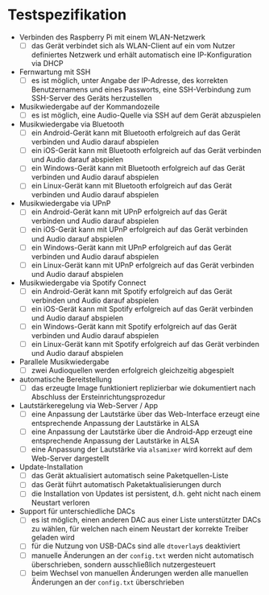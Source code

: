 # Testspezifikation

- Verbinden des Raspberry Pi mit einem WLAN-Netzwerk
  - [ ] das Gerät verbindet sich als WLAN-Client auf ein vom Nutzer definiertes Netzwerk und erhält automatisch eine IP-Konfiguration via DHCP
- Fernwartung mit SSH
  - [ ] es ist möglich, unter Angabe der IP-Adresse, des korrekten Benutzernamens und eines Passworts, eine SSH-Verbindung zum SSH-Server des Geräts herzustellen
- Musikwiedergabe auf der Kommandozeile
  - [ ] es ist möglich, eine Audio-Quelle via SSH auf dem Gerät abzuspielen
- Musikwiedergabe via Bluetooth
  - [ ] ein Android-Gerät kann mit Bluetooth erfolgreich auf das Gerät verbinden und Audio darauf abspielen
  - [ ] ein iOS-Gerät kann mit Bluetooth erfolgreich auf das Gerät verbinden und Audio darauf abspielen
  - [ ] ein Windows-Gerät kann mit Bluetooth erfolgreich auf das Gerät verbinden und Audio darauf abspielen
  - [ ] ein Linux-Gerät kann mit Bluetooth erfolgreich auf das Gerät verbinden und Audio darauf abspielen
- Musikwiedergabe via UPnP
  - [ ] ein Android-Gerät kann mit UPnP erfolgreich auf das Gerät verbinden und Audio darauf abspielen
  - [ ] ein iOS-Gerät kann mit UPnP erfolgreich auf das Gerät verbinden und Audio darauf abspielen
  - [ ] ein Windows-Gerät kann mit UPnP erfolgreich auf das Gerät verbinden und Audio darauf abspielen
  - [ ] ein Linux-Gerät kann mit UPnP erfolgreich auf das Gerät verbinden und Audio darauf abspielen
- Musikwiedergabe via Spotify Connect
  - [ ] ein Android-Gerät kann mit Spotify erfolgreich auf das Gerät verbinden und Audio darauf abspielen
  - [ ] ein iOS-Gerät kann mit Spotify erfolgreich auf das Gerät verbinden und Audio darauf abspielen
  - [ ] ein Windows-Gerät kann mit Spotify erfolgreich auf das Gerät verbinden und Audio darauf abspielen
  - [ ] ein Linux-Gerät kann mit Spotify erfolgreich auf das Gerät verbinden und Audio darauf abspielen
- Parallele Musikwiedergabe
  - [ ] zwei Audioquellen werden erfolgreich gleichzeitig abgespielt
- automatische Bereitstellung
  - [ ] das erzeugte Image funktioniert replizierbar wie dokumentiert nach Abschluss der Ersteinrichtungsprozedur
- Lautstärkeregelung via Web-Server / App
  - [ ] eine Anpassung der Lautstärke über das Web-Interface erzeugt eine entsprechende Anpassung der Lautstärke in ALSA
  - [ ] eine Anpassung der Lautstärke über die Android-App erzeugt eine entsprechende Anpassung der Lautstärke in ALSA
  - [ ] eine Anpassung der Lautstärke via ``alsamixer`` wird korrekt auf dem Web-Server dargestellt
- Update-Installation
  - [ ] das Gerät aktualisiert automatisch seine Paketquellen-Liste
  - [ ] das Gerät führt automatisch Paketaktualisierungen durch
  - [ ] die Installation von Updates ist persistent, d.h. geht nicht nach einem Neustart verloren
- Support für unterschiedliche DACs
  - [ ] es ist möglich, einen anderen DAC aus einer Liste unterstützter DACs zu wählen, für welchen nach einem Neustart der korrekte Treiber geladen wird
  - [ ] für die Nutzung von USB-DACs sind alle ``dtoverlay``s deaktiviert
  - [ ] manuelle Änderungen an der ``config.txt`` werden nicht automatisch überschrieben, sondern ausschließlich nutzergesteuert
  - [ ] beim Wechsel von manuellen Änderungen werden alle manuellen Änderungen an der ``config.txt`` überschrieben
